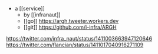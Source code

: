 - a [[service]]
	- by [[infranaut]]
	- [[go]] https://argh.tweeter.workers.dev
	- [[git]] https://github.com/i-infra/ARGH

https://twitter.com/infra_naut/status/1411003663947120646
https://twitter.com/flancian/status/1411017040916271109